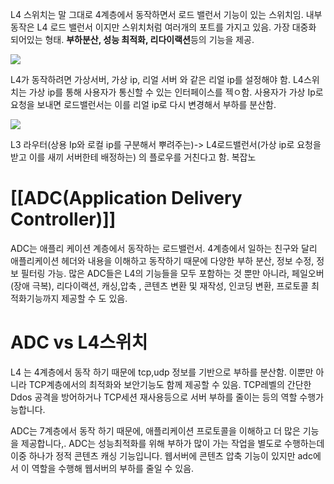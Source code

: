 
L4 스위치는 말 그대로 4계층에서 동작하면서 로드 밸런서 기능이 있는 스위치임.
내부 동작은 L4 로드 밸런서 이지만 스위치처럼 여러개의 포트를 가지고 있음. 가장 대중화 되어있는 형태.
**부하분산, 성능 최적화, 리다이랙션**등의 기능을 제공.

![](https://i.imgur.com/960vRYm.png)

L4가 동작하려면 가상서버, 가상 ip, 리얼 서버 와 같은 리얼 ip를 설정해야 함.
L4스위치는 가상 ip를 통해 사용자가 통신할 수 있는 인터페이스를 젝ㅇ함.
사용자가 가상 Ip로 요청을 보내면 로드밸런서는 이를 리얼 ip로 다시 변경해서 부하를 분산함.

![](https://i.imgur.com/CAXmlLB.png)

L3 라우터(상용 Ip와 로컬 ip를 구분해서 뿌려주는)-> L4로드밸런서(가상 ip로 요청을 받고 이를 새끼 서버한테 배정하는) 의 플로우를 거친다고 함. 복잡노


# [[ADC(Application Delivery Controller)]]

ADC는 애플리 케이션 계층에서 동작하는 로드밸런서.
4계층에서 일하는 친구와 달리 애플리케이션 헤더와 내용을 이해하고 동작하기 때문에 다양한 부하 분산, 정보 수정, 정보 필터링 가능.
많은 ADC들은 L4의 기능들을 모두 포함하는 것 뿐만 아니라, 페일오버(장애 극복), 리다이랙션, 캐싱,압축 , 콘텐츠 변환 및 재작성, 인코딩 변환, 프로토콜 최적화기능까지 제공할 수 도 있음.


# ADC vs L4스위치

L4 는 4계층에서 동작 하기 때문에 tcp,udp 정보를 기반으로 부하를 분산함.
이뿐만 아니라 TCP계층에서의 최적화와 보안기능도 함께 제공할 수 있음. 
TCP레벨의 간단한 Ddos 공격을 방어하거나 TCP세션 재사용등으로 서버 부하를 줄이는 등의 역할 수행가능합니다.

ADC는 7계층에서 동작 하기 때문에, 애플리케이션 프로토콜을 이해하고 더 많은 기능을 제공합니다,.
ADC는 성능최적화를 위해 부하가 많이 가는 작업을 별도로 수행하는데 이중 하나가 정적 콘텐츠 캐싱 기능입니다. 
웹서버에 콘텐츠 압축 기능이 있지만 adc에서 이 역할을 수행해 웹서버의 부하를 줄일 수 있음. 
